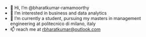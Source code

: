 - 👋 Hi, I’m @bharatkumar-ramamoorthy
- 👀 I’m interested in business and data analytics
- 🌱 I’m currently a student, pursuing my masters in management engineering at politecnico di milano, italy
- 📫 reach me at rbharatkumar@outlook.com
